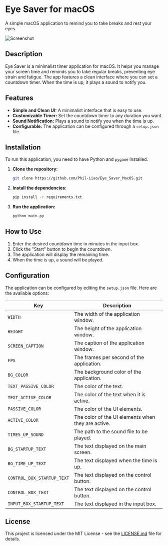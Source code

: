 # Eye Saver for macOS

A simple macOS application to remind you to take breaks and rest your eyes.

![Screenshot](logo.png)

## Description

Eye Saver is a minimalist timer application for macOS. It helps you manage your screen time and reminds you to take regular breaks, preventing eye strain and fatigue. The app features a clean interface where you can set a countdown timer. When the time is up, it plays a sound to notify you.

## Features

-   **Simple and Clean UI:** A minimalist interface that is easy to use.
-   **Customizable Timer:** Set the countdown timer to any duration you want.
-   **Sound Notification:** Plays a sound to notify you when the time is up.
-   **Configurable:** The application can be configured through a `setup.json` file.

## Installation

To run this application, you need to have Python and `pygame` installed.

1.  **Clone the repository:**
    ```bash
    git clone https://github.com/Phil-Liao/Eye_Saver_MacOS.git
    ```
2.  **Install the dependencies:**
    ```bash
    pip install -r requirements.txt
    ```
3.  **Run the application:**
    ```bash
    python main.py
    ```

## How to Use

1.  Enter the desired countdown time in minutes in the input box.
2.  Click the "Start" button to begin the countdown.
3.  The application will display the remaining time.
4.  When the time is up, a sound will be played.

## Configuration

The application can be configured by editing the `setup.json` file. Here are the available options:

| Key                      | Description                                  |
| ------------------------ | -------------------------------------------- |
| `WIDTH`                  | The width of the application window.         |
| `HEIGHT`                 | The height of the application window.        |
| `SCREEN_CAPTION`         | The caption of the application window.       |
| `FPS`                    | The frames per second of the application.    |
| `BG_COLOR`               | The background color of the application.     |
| `TEXT_PASSIVE_COLOR`     | The color of the text.                       |
| `TEXT_ACTIVE_COLOR`      | The color of the text when it is active.     |
| `PASSIVE_COLOR`          | The color of the UI elements.                |
| `ACTIVE_COLOR`           | The color of the UI elements when they are active. |
| `TIMES_UP_SOUND`         | The path to the sound file to be played.     |
| `BG_STARTUP_TEXT`        | The text displayed on the main screen.       |
| `BG_TIME_UP_TEXT`        | The text displayed when the time is up.      |
| `CONTROL_BOX_STARTUP_TEXT` | The text displayed on the control button.    |
| `CONTROL_BOX_TEXT`       | The text displayed on the control button.    |
| `INPUT_BOX_STARTUP_TEXT` | The text displayed in the input box.         |

## License

This project is licensed under the MIT License - see the [LICENSE.md](LICENSE.md) file for details.
